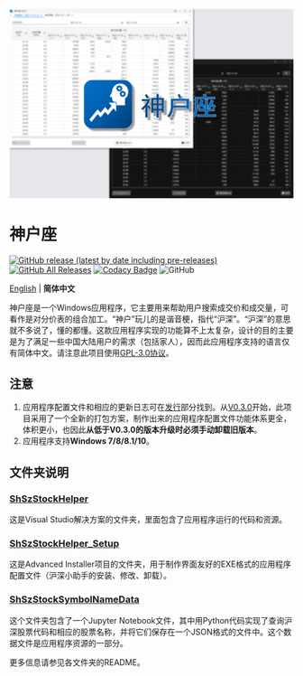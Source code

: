 ![banner.png](./banner.png)

# 神户座

[![GitHub release (latest by date including pre-releases)](https://img.shields.io/github/v/release/ArvinZJC/ShSzStockHelper-Windows?include_prereleases)](../../releases)
[![GitHub All Releases](https://img.shields.io/github/downloads/ArvinZJC/ShSzStockHelper-Windows/total)](../../releases)
[![Codacy Badge](https://app.codacy.com/project/badge/Grade/980d1c6c75754cdf9900139f5c5eb66f)](https://www.codacy.com/gh/ArvinZJC/ShSzStockHelper-Windows/dashboard?utm_source=github.com&amp;utm_medium=referral&amp;utm_content=ArvinZJC/ShSzStockHelper-Windows&amp;utm_campaign=Badge_Grade)
![GitHub](https://img.shields.io/github/license/ArvinZJC/ShSzStockHelper-Windows)

[English](./README.md) | **简体中文**

神户座是一个Windows应用程序，它主要用来帮助用户搜索成交价和成交量，可看作是对分价表的组合加工。“神户”玩儿的是谐音梗，指代“沪深”。“沪深”的意思就不多说了，懂的都懂。这款应用程序实现的功能算不上太复杂，设计的目的主要是为了满足一些中国大陆用户的需求（包括家人），因而此应用程序支持的语言仅有简体中文。请注意此项目使用[GPL-3.0协议](./LICENSE)。

## 注意

1. 应用程序配置文件和相应的更新日志可在[发行](../../releases)部分找到。从[V0.3.0](../../releases/tag/v0.3.0)开始，此项目采用了一个全新的打包方案，制作出来的应用程序配置文件功能体系更全，体积更小，也因此**从低于V0.3.0的版本升级时必须手动卸载旧版本**。
2. 应用程序支持**Windows 7/8/8.1/10**。

## 文件夹说明

### [ShSzStockHelper](./ShSzStockHelper)

这是Visual Studio解决方案的文件夹，里面包含了应用程序运行的代码和资源。

### [ShSzStockHelper_Setup](./ShSzStockHelper_Setup)

这是Advanced Installer项目的文件夹，用于制作界面友好的EXE格式的应用程序配置文件（沪深小助手的安装、修改、卸载）。

### [ShSzStockSymbolNameData](./ShSzStockSymbolNameData)

这个文件夹包含了一个Jupyter Notebook文件，其中用Python代码实现了查询沪深股票代码和相应的股票名称，并将它们保存在一个JSON格式的文件中。这个数据文件是应用程序资源的一部分。

更多信息请参见各文件夹的README。
